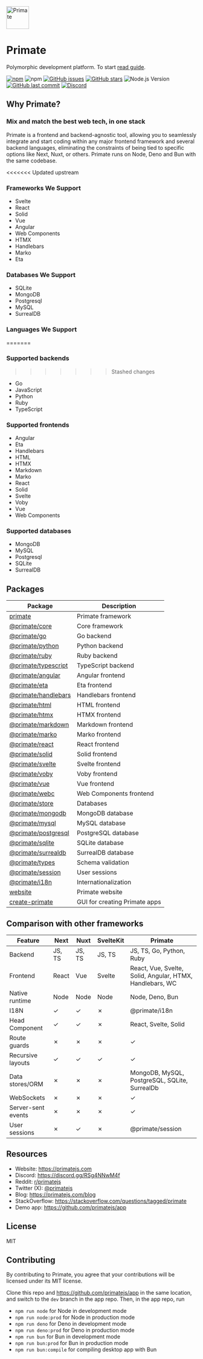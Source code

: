 <img src="https://raw.githubusercontent.com/primatejs/primate/master/assets/logo.svg" alt="Primate" width="60"/>

# Primate

Polymorphic development platform. To start [read guide].

[![npm](https://img.shields.io/npm/v/primate?style=for-the-badge&colorB=a16836)](https://npmjs.com/primate)
![npm](https://img.shields.io/npm/dt/primate?style=for-the-badge)
[![GitHub issues](https://img.shields.io/github/issues/primatejs/primate?style=for-the-badge&logo=issues)](https://github.com/primatejs/primate/issues)
[![GitHub stars](https://img.shields.io/github/stars/primatejs/primate?style=for-the-badge)](https://github.com/primatejs/primate/stargazers)
![Node.js Version](https://img.shields.io/node/v/primate?style=for-the-badge)
[![GitHub last commit](https://img.shields.io/github/last-commit/primatejs/primate?style=for-the-badge)](https://github.com/primatejs/primate/commits/master)
[![Discord](https://img.shields.io/discord/1256590312177012806?style=for-the-badge&logo=discord&label=Discord&logoColor=a16836&color=5865f2)](https://discord.gg/RSg4NNwM4f)

## Why Primate?

### Mix and match the best web tech, in one stack

Primate is a frontend and backend-agnostic tool, allowing you to seamlessly
integrate and start coding within any major frontend framework and several
backend languages, eliminating the constraints of being tied to specific
options like Next, Nuxt, or others. Primate runs on Node, Deno and Bun with the
same codebase.

<<<<<<< Updated upstream
### Frameworks We Support

- Svelte
- React
- Solid
- Vue
- Angular
- Web Components
- HTMX
- Handlebars
- Marko
- Eta

### Databases We Support

- SQLite
- MongoDB
- Postgresql
- MySQL
- SurrealDB

### Languages We Support
=======
### Supported backends
>>>>>>> Stashed changes

- Go
- JavaScript
- Python
- Ruby
- TypeScript

### Supported frontends

- Angular
- Eta
- Handlebars
- HTML
- HTMX
- Markdown
- Marko
- React
- Solid
- Svelte
- Voby
- Vue
- Web Components

### Supported databases

- MongoDB
- MySQL
- Postgresql
- SQLite
- SurrealDB

## Packages

| Package                                     | Description                   |
|---------------------------------------------|-------------------------------|
|[primate](packages/primate)                  | Primate framework             |
|[@primate/core](packages/core)               | Core framework                |
|[@primate/go](packages/go)                   | Go backend                    |
|[@primate/python](packages/python)           | Python backend                |
|[@primate/ruby](packages/ruby)               | Ruby backend                  |
|[@primate/typescript](packages/typescript)   | TypeScript backend            |
|[@primate/angular](packages/angular)         | Angular frontend              |
|[@primate/eta](packages/eta)                 | Eta frontend                  |
|[@primate/handlebars](packages/handlebars)   | Handlebars frontend           |
|[@primate/html](packages/html)               | HTML frontend                 |
|[@primate/htmx](packages/htmx)               | HTMX frontend                 |
|[@primate/markdown](packages/markdown)       | Markdown frontend             |
|[@primate/marko](packages/marko)             | Marko frontend                |
|[@primate/react](packages/react)             | React frontend                |
|[@primate/solid](packages/solid)             | Solid frontend                |
|[@primate/svelte](packages/svelte)           | Svelte frontend               |
|[@primate/voby](packages/voby)               | Voby frontend                 |
|[@primate/vue](packages/vue)                 | Vue frontend                  |
|[@primate/webc](packages/webc)               | Web Components frontend       |
|[@primate/store](packages/store)             | Databases                     |
|[@primate/mongodb](packages/mongodb)         | MongoDB database              |
|[@primate/mysql](packages/mysql)             | MySQL database                |
|[@primate/postgresql](packages/postgresql)   | PostgreSQL database           |
|[@primate/sqlite](packages/sqlite)           | SQLite database               |
|[@primate/surrealdb](packages/surrealdb)     | SurrealDB database            |
|[@primate/types](packages/types)             | Schema validation             |
|[@primate/session](packages/session)         | User sessions                 |
|[@primate/i18n](packages/i18n)               | Internationalization          |
|[website](packages/website)                  | Primate website               |
|[create-primate](packages/create-primate)    | GUI for creating Primate apps |

## Comparison with other frameworks

|Feature           |Next  |Nuxt  |SvelteKit|Primate                                                 |
|------------------|------|------|---------|--------------------------------------------------------|
|Backend           |JS, TS|JS, TS|JS, TS   |JS, TS, Go, Python, Ruby                                |
|Frontend          |React |Vue   |Svelte   |React, Vue, Svelte, Solid, Angular, HTMX, Handlebars, WC|
|Native runtime    |Node  |Node  |Node     |Node, Deno, Bun                                         |
|I18N              |✓     |✓     |✗        |@primate/i18n                                           |
|Head Component    |✓     |✓     |✗        |React, Svelte, Solid                                    |
|Route guards      |✗     |✗     |✗        |✓                                                       |
|Recursive layouts |✓     |✓     |✓        |✓                                                       |
|Data stores/ORM   |✗     |✗     |✗        |MongoDB, MySQL, PostgreSQL, SQLite, SurrealDb           |
|WebSockets        |✗     |✗     |✗        |✓                                                       |
|Server-sent events|✗     |✗     |✗        |✓                                                       |
|User sessions     |✗     |✓     |✗        |@primate/session                                        |

## Resources

* Website: https://primatejs.com
* Discord: https://discord.gg/RSg4NNwM4f
* Reddit: [r/primatejs](https://reddit.com/r/primatejs)
* Twitter (X): [@primatejs](https://x.com/primatejs)
* Blog: https://primatejs.com/blog
* StackOverflow: https://stackoverflow.com/questions/tagged/primate
* Demo app: https://github.com/primatejs/app

## License

MIT

## Contributing

By contributing to Primate, you agree that your contributions will be licensed
under its MIT license.

Clone this repo and https://github.com/primatejs/app in the same location,
and switch to the `dev` branch in the app repo. Then, in the app repo, run

* `npm run node` for Node in development mode
* `npm run node:prod` for Node in production mode
* `npm run deno` for Deno in development mode
* `npm run deno:prod` for Deno in production mode
* `npm run bun` for Bun in development mode
* `npm run bun:prod` for Bun in production mode
* `npm run bun:compile` for compiling desktop app with Bun

[read guide]: https://primatejs.com/guide/getting-started
